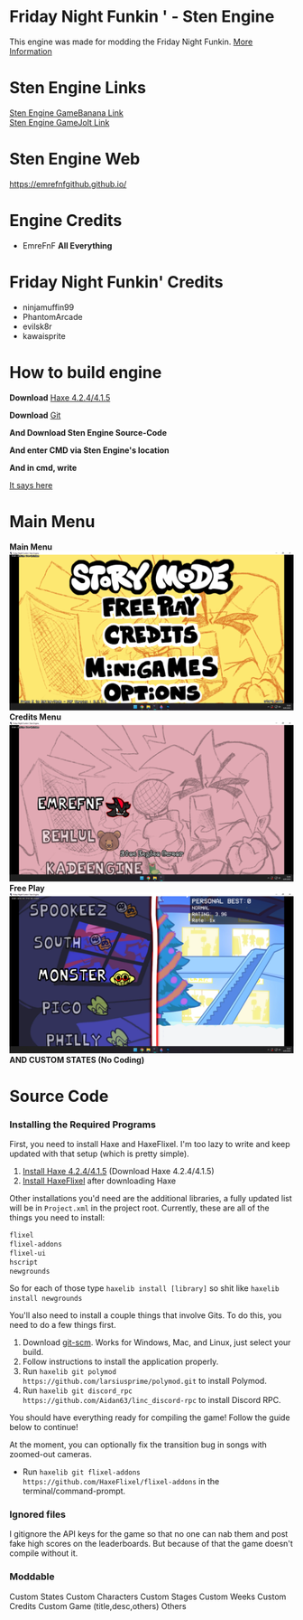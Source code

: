 # Friday Night Funkin ' - Sten Engine
This engine was made for modding the Friday Night Funkin. [More Information](https://gamebanana.com/mods/375364)
# Sten Engine Links
[Sten Engine GameBanana Link](https://gamebanana.com/mods/375364)     
[Sten Engine GameJolt Link](https://gamejolt.com/games/stenengine/716503)     
# Sten Engine Web
https://emrefnfgithub.github.io/
# Engine Credits
- EmreFnF
**All Everything**
# Friday Night Funkin' Credits
- ninjamuffin99
- PhantomArcade
- evilsk8r
- kawaisprite
# How to build engine
**Download** [Haxe 4.2.4/4.1.5](https://haxe.org/download/version/4.2.4/)

**Download** [Git](https://git-scm.com/)

**And Download Sten Engine Source-Code**

**And enter CMD via Sten Engine's location**

**And in cmd, write**

[It says here](https://emrefnfgithub.github.io/htmlassets/building.html)

# Main Menu
**Main Menu**
![](/art/mainstenengine.png)
**Credits Menu**
![](/art/creditsstenengine.png)
**Free Play**
![](/art/freeplay.png)
**AND CUSTOM STATES (No Coding)**

# Source Code
### Installing the Required Programs

First, you need to install Haxe and HaxeFlixel. I'm too lazy to write and keep updated with that setup (which is pretty simple). 
1. [Install Haxe 4.2.4/4.1.5](https://haxe.org/download/version/4.1.5/) (Download Haxe 4.2.4/4.1.5)
2. [Install HaxeFlixel](https://haxeflixel.com/documentation/install-haxeflixel/) after downloading Haxe

Other installations you'd need are the additional libraries, a fully updated list will be in `Project.xml` in the project root. Currently, these are all of the things you need to install:
```
flixel
flixel-addons
flixel-ui
hscript
newgrounds
```
So for each of those type `haxelib install [library]` so shit like `haxelib install newgrounds`

You'll also need to install a couple things that involve Gits. To do this, you need to do a few things first.
1. Download [git-scm](https://git-scm.com/downloads). Works for Windows, Mac, and Linux, just select your build.
2. Follow instructions to install the application properly.
3. Run `haxelib git polymod https://github.com/larsiusprime/polymod.git` to install Polymod.
4. Run `haxelib git discord_rpc https://github.com/Aidan63/linc_discord-rpc` to install Discord RPC.

You should have everything ready for compiling the game! Follow the guide below to continue!

At the moment, you can optionally fix the transition bug in songs with zoomed-out cameras.
- Run `haxelib git flixel-addons https://github.com/HaxeFlixel/flixel-addons` in the terminal/command-prompt.

### Ignored files

I gitignore the API keys for the game so that no one can nab them and post fake high scores on the leaderboards. But because of that the game
doesn't compile without it.

### Moddable
Custom States
Custom Characters
Custom Stages
Custom Weeks
Custom Credits
Custom Game (title,desc,others)
Others
